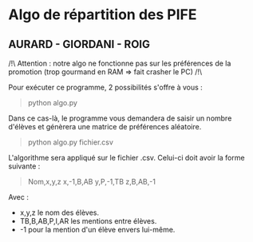 # Algo de répartition des PIFE
## AURARD - GIORDANI - ROIG

/!\ Attention : notre algo ne fonctionne pas sur les préférences de la promotion (trop gourmand en RAM => fait crasher le PC) /!\

Pour exécuter ce programme, 2 possibilités s'offre à vous : 

> python algo.py

Dans ce cas-là, le programme vous demandera de saisir un nombre d'élèves et génèrera une matrice de préférences aléatoire. 

> python algo.py fichier.csv

L'algorithme sera appliqué sur le fichier .csv. Celui-ci doit avoir la forme suivante : 

> Nom,x,y,z
> x,-1,B,AB
> y,P,-1,TB
> z,B,AB,-1

Avec :
* x,y,z le nom des élèves.
* TB,B,AB,P,I,AR les mentions entre élèves.
* -1 pour la mention d'un élève envers lui-même.
